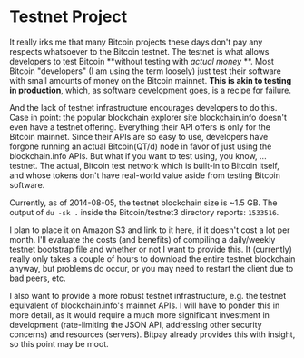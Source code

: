 
# Testnet Project

It really irks me that many Bitcoin projects these days don't pay any respects whatsoever to the Bitcoin testnet. The testnet is what allows developers to test Bitcoin **without testing with *actual money* **. Most Bitcoin "developers" (I am using the term loosely) just test their software with small amounts of money on the Bitcoin mainnet. **This is akin to testing in production**, which, as software development goes, is a recipe for failure.

And the lack of testnet infrastructure encourages developers to do this. Case in point: the popular blockchain explorer site blockchain.info doesn't even have a testnet offering. Everything their API offers is only for the Bitcoin mainnet. Since their APIs are so easy to use, developers have forgone running an actual Bitcoin(QT/d) node in favor of just using the blockchain.info APIs. But what if you want to test using, you know, ... testnet. The actual, Bitcoin test network which is built-in to Bitcoin itself, and whose tokens don't have real-world value aside from testing Bitcoin software.

Currently, as of 2014-08-05, the testnet blockchain size is ~1.5 GB. The output of ```du -sk .``` inside the Bitcoin/testnet3 directory reports: ```1533516```.

I plan to place it on Amazon S3 and link to it here, if it doesn't cost a lot per month. I'll evaluate the costs (and benefits) of compiling a daily/weekly testnet bootstrap file and whether or not I want to provide this. It (currently) really only takes a couple of hours to download the entire testnet blockchain anyway, but problems do occur, or you may need to restart the client due to bad peers, etc.

I also want to provide a more robust testnet infrastructure, e.g. the testnet equivalent of blockchain.info's mainnet APIs. I will have to ponder this in more detail, as it would require a much more significant investment in development (rate-limiting the JSON API, addressing other security concerns) and resources (servers). Bitpay already provides this with insight, so this point may be moot.

